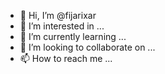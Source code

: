 - 👋 Hi, I’m @fijarixar
- 👀 I’m interested in ...
- 🌱 I’m currently learning ...
- 💞️ I’m looking to collaborate on ...
- 📫 How to reach me ...

<!---
fijarixar/fijarixar is a ✨ special ✨ repository because its `README.md` (this file) appears on your GitHub profile.
You can click the Preview link to take a look at your changes.
--->
